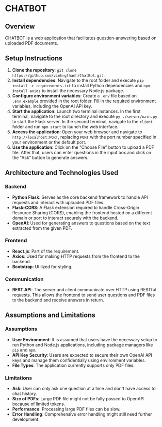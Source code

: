 # CHATBOT

## Overview

CHATBOT is a web application that facilitates question-answering based on uploaded PDF documents.

## Setup Instructions

1. **Clone the repository**: `git clone https://github.com/vinhngthanh/ChatBot.git`.
2. **Install dependencies**: Navigate to the root folder and execute `pip install -r requirements.txt` to install Python dependencies and `npm install axios` to install the necessary Node.js package.
3. **Configure environment variables**: Create a `.env` file based on `.env.example` provided in the root folder. Fill in the required environment variables, including the OpenAI API key.
4. **Start the application**: Launch two terminal instances. In the first terminal, navigate to the root directory and execute `py ./server/main.py` to start the Flask server. In the second terminal, navigate to the `client` folder and run `npm start` to launch the web interface.
5. **Access the application**: Open your web browser and navigate to `http://localhost:PORT`, replacing `PORT` with the port number specified in your environment or the default port.
6. **Use the application**: Click on the "Choose File" button to upload a PDF file. After that, users can enter questions in the input box and click on the "Ask" button to generate answers.

## Architecture and Technologies Used

### Backend

- **Python Flask**: Serves as the core backend framework to handle API requests and interact with uploaded PDF files.
- **Flask-CORS**: A Flask extension required to handle Cross-Origin Resource Sharing (CORS), enabling the frontend hosted on a different domain or port to interact securely with the backend.
- **OpenAI**: Used for generating answers to questions based on the text extracted from the given PDF.

### Frontend

- **React.js**: Part of the requirement.
- **Axios**: Used for making HTTP requests from the frontend to the backend.
- **Bootstrap**: Utilized for styling.

### Communication

- **REST API**: The server and client communicate over HTTP using RESTful requests. This allows the frontend to send user questions and PDF files to the backend and receive answers in return.

## Assumptions and Limitations

### Assumptions

- **User Environment**: It is assumed that users have the necessary setup to run Python and Node.js applications, including package managers like `pip` and `npm`.
- **API Key Security**: Users are expected to secure their own OpenAI API keys and manage them confidentially using environment variables.
- **File Types**: The application currently supports only PDF files.

### Limitations

- **Ask**: User can only ask one question at a time and don't have access to chat history.
- **Size of PDFs**: Large PDF file might not be fully passed to OpenAPI because of limited tokens.
- **Performance**: Processing large PDF files can be slow.
- **Error Handling**: Comprehensive error handling might still need further development.
